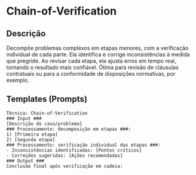 
# Chain-of-Verification

## Descrição

Decompõe problemas complexos em etapas menores, com a verificação individual de cada parte. Ela identifica e corrige inconsistências à medida que pregride. Ao revisar cada etapa, ela ajusta erros em tempo real, tornando o resultado mais confiável. Ótima para revisão de cláusulas contratuais ou para a conformidade de disposições normativas, por exemplo.

## Templates (Prompts)

```
Técnica: Chain-of-Verification
### Input ###
[Descrição do caso/problema]
### Processamento: decomposição em etapas ###:
1) [Primeira etapa]
2) [Segunda etapa]
### Processamento: verificação individual das etapas ###:
- Inconsistências identificadas: [Pontos críticos]
- Correções sugeridas: [Ações recomendadas]
### Output ###
Conclusão final após verificação em cadeia:
```
